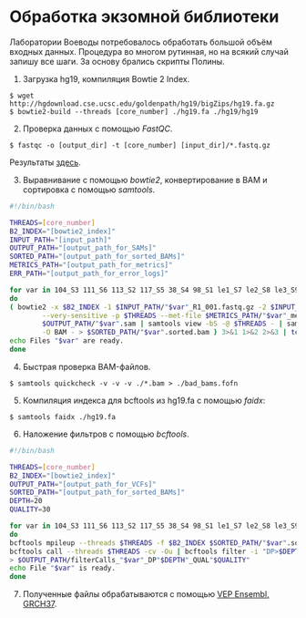 # Обработка экзомной библиотеки

Лаборатории Воеводы потребовалось обработать большой объём входных данных.
Процедура во многом рутинная, но на всякий случай запишу все шаги.
За основу брались скрипты Полины.

1. Загрузка hg19, компиляция Bowtie 2 Index.

```
$ wget http://hgdownload.cse.ucsc.edu/goldenpath/hg19/bigZips/hg19.fa.gz
$ bowtie2-build --threads [core_number] ./hg19.fa ./hg19/hg19
```

2. Проверка данных с помощью *FastQC*.

```
$ fastqc -o [output_dir] -t [core_number] [input_dir]/*.fastq.gz
```

Результаты [здесь](./FastQC_results/fastqc_dinara_190722).

3. Выравнивание с помощью *bowtie2*, конвертирование в BAM и сортировка с помощью *samtools*.

```bash
#!/bin/bash

THREADS=[core_number]
B2_INDEX="[bowtie2_index]"
INPUT_PATH="[input_path]"
OUTPUT_PATH="[output_path_for_SAMs]"
SORTED_PATH="[output_path_for_sorted_BAMs]"
METRICS_PATH="[output_path_for_metrics]"
ERR_PATH="[output_path_for_error_logs]"

for var in 104_S3 111_S6 113_S2 117_S5 38_S4 98_S1 le1_S7 le2_S8 le3_S9 le4_S10 le5_S11 le6_S12
do
( bowtie2 -x $B2_INDEX -1 $INPUT_PATH/"$var"_R1_001.fastq.gz -2 $INPUT_PATH/"$var"_R2_001.fastq.gz \
        --very-sensitive -p $THREADS --met-file $METRICS_PATH/"$var"_metrics.txt | tee \
        $OUTPUT_PATH/"$var".sam | samtools view -bS -@ $THREADS - | samtools sort -@ $THREADS \
        -O BAM - > $SORTED_PATH/"$var".sorted.bam ) 3>&1 1>&2 2>&3 | tee $ERR_PATH/"$var"_stderr.log
echo Files "$var" are ready.
done
```

4. Быстрая проверка BAM-файлов.

```
$ samtools quickcheck -v -v -v ./*.bam > ./bad_bams.fofn
```

5. Компиляция индекса для bcftools из hg19.fa с помощью *faidx*:

```
$ samtools faidx ./hg19.fa
```

6. Наложение фильтров с помощью *bcftools*.

```bash
#!/bin/bash

THREADS=[core_number]
B2_INDEX="[bowtie2_index]"
OUTPUT_PATH="[output_path_for_VCFs]"
SORTED_PATH="[output_path_for_sorted_BAMs]"
DEPTH=20
QUALITY=30

for var in 104_S3 111_S6 113_S2 117_S5 38_S4 98_S1 le1_S7 le2_S8 le3_S9 le4_S10 le5_S11 le6_S12
do
bcftools mpileup --threads $THREADS -f $B2_INDEX $SORTED_PATH/"$var".sorted.bam | \
bcftools call --threads $THREADS -cv -Ou | bcftools filter -i "DP>$DEPTH & %QUAL>$QUALITY" \
> $OUTPUT_PATH/filterCalls_"$var"_DP"$DEPTH"_QUAL"$QUALITY"
echo File "$var" is ready.
done
```

7. Полученные файлы обрабатываются с помощью [VEP Ensembl, GRCH37](http://grch37.ensembl.org/Homo_sapiens/Tools/VEP).
